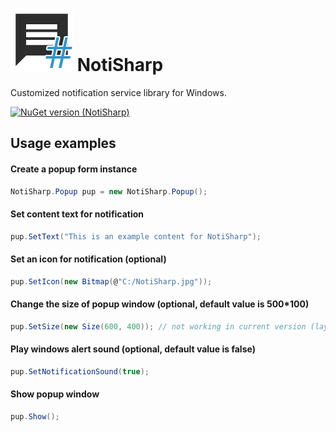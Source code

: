 # ![Logo](res/NotiSharp_Logo.png) NotiSharp
Customized notification service library for Windows.

[![NuGet version (NotiSharp)](https://img.shields.io/nuget/v/NotiSharp.svg)](https://www.nuget.org/packages/NotiSharp)

## Usage examples

#### Create a popup form instance
```csharp
NotiSharp.Popup pup = new NotiSharp.Popup();
```

#### Set content text for notification
```csharp
pup.SetText("This is an example content for NotiSharp");
```

#### Set an icon for notification (optional)
```csharp
pup.SetIcon(new Bitmap(@"C:/NotiSharp.jpg"));
```

#### Change the size of popup window (optional, default value is 500*100)
```csharp
pup.SetSize(new Size(600, 400)); // not working in current version (layout problem)
```

#### Play windows alert sound (optional, default value is false)
```csharp
pup.SetNotificationSound(true);
```

#### Show popup window
```csharp
pup.Show();
```
